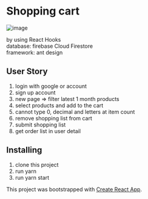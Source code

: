 # Shopping cart

![image](https://github.com/chihyux/shopping_site/tree/master/public/cart.png)

by using React Hooks  
database: firebase Cloud Firestore  
framework: ant design

## User Story

1. login with google or account
2. sign up account
3. new page => filter latest 1 month products
4. select products and add to the cart
5. cannot type 0, decimal and letters at item count
6. remove shopping list from cart
7. submit shopping list
8. get order list in user detail

## Installing

1. clone this project
2. run yarn
3. run yarn start

This project was bootstrapped with [Create React App](https://github.com/facebook/create-react-app).
